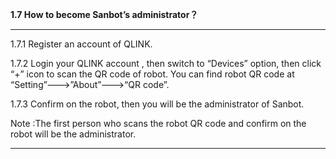 **1.7 How to become Sanbot’s administrator？**

---

1.7.1  Register an account of QLINK.

1.7.2  Login your QLINK account , then switch to “Devices” option, then click “+” icon to scan the QR code of robot. You can find robot QR code at “Setting”---&gt;”About”---&gt;“QR code”.

1.7.3 Confirm on the robot, then you will be the administrator of Sanbot.

Note :The first person who scans the robot QR code and confirm on the robot will be the administrator.

---



